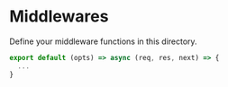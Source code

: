 # Middlewares

Define your middleware functions in this directory.

```ts
export default (opts) => async (req, res, next) => {
  ...
}
```
